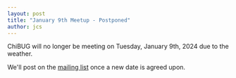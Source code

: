 ```yaml
---
layout: post
title: "January 9th Meetup - Postponed"
author: jcs
---
```


ChiBUG will no longer be meeting on
Tuesday, January 9th, 2024
due to the weather.

We'll post on the
[mailing list]()
once a new date is agreed upon.
